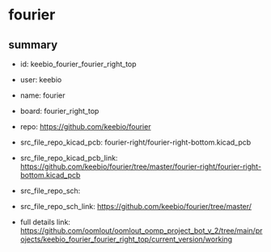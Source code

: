# fourier
 
## summary 
* id: keebio_fourier_fourier_right_top
* user: keebio
* name: fourier
* board: fourier_right_top
* repo: https://github.com/keebio/fourier
* src_file_repo_kicad_pcb: fourier-right/fourier-right-bottom.kicad_pcb
* src_file_repo_kicad_pcb_link: https://github.com/keebio/fourier/tree/master/fourier-right/fourier-right-bottom.kicad_pcb


* src_file_repo_sch: 
* src_file_repo_sch_link: https://github.com/keebio/fourier/tree/master/
* full details link: https://github.com/oomlout/oomlout_oomp_project_bot_v_2/tree/main/projects/keebio_fourier_fourier_right_top/current_version/working  







